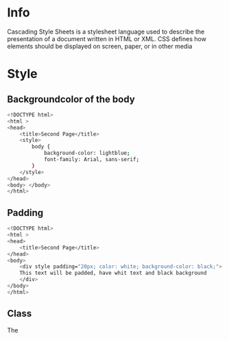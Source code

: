 


# Info
Cascading Style Sheets is a stylesheet language used to describe the presentation of a document written in HTML or XML. CSS defines how elements should be displayed on screen, paper, or in other media

# Style

## Backgroundcolor of the body
```bash
<!DOCTYPE html>
<html >
<head>
    <title>Second Page</title>
    <style>
        body {
            background-color: lightblue;
            font-family: Arial, sans-serif;
        }
    </style>
</head>
<body> </body>
</html>
```

## Padding
```bash
<!DOCTYPE html>
<html >
<head>
    <title>Second Page</title>
</head>
<body>
    <div style padding="20px; color: white; background-color: black;">
    This text will be padded, have whit text and black background  
    </div>
</body>
</html>
```

## Class 
The <style> enables you to write custom css class edits that can be called for text.
```bash
<!DOCTYPE html>
<html >
<head>
    <title>Second Page</title>
</head>
<body>
    <style>
        .className {
                        style padding="20px;
                        color: white;
                        background-color: black;
                    }
    </style>

    <div class="className">

    <!-- To add multiple classes, have speace between them. -->
    <!-- div class="className uppercase class3 class4 etc.."-->
    
    This text will be padded, have whit text and black background  
    </div>
</body>
</html>
```

## Id
Id's are customable with css using the class <style> function. But id must be unique and one can be called only.
id="id1 id2" is wrong!
```bash
<!DOCTYPE html>
<html >
<head>
    <title>Second Page</title>
</head>
<body>
    <style>
        .className {
                        style padding="20px;
                        color: white;
                        background-color: black;
                    }
        #idName {
                    boarder 15 px; solid red;
                }
    </style>

    <div class="className">

    <!-- To add multiple classes, have speace between them. -->
    <!-- div class="className uppercase class3 class4 etc.."-->
    
    This text will be padded, have whit text and black background  
    </div>
    <div id="idName">
        This will create a red boarder around my text
    </div>
</body>
</html>
```
